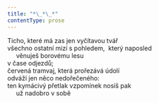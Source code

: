 ```yaml
---
title: "*\_*\_*"
contentType: prose
---
```


<section>

Ticho, které má zas jen vyčítavou tvář  
všechno ostatní mizí s pohledem,  který naposled  
     věnuješ borovému lesu  
v čase odjezdů;  
červená tramvaj, která prořezává údolí  
odváží jen něco nedořečeného:  
ten kymácivý přetlak vzpomínek nosíš pak  
     už nadobro v sobě

</section>
